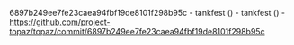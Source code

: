 6897b249ee7fe23caea94fbf19de8101f298b95c - tankfest () - tankfest () - https://github.com/project-topaz/topaz/commit/6897b249ee7fe23caea94fbf19de8101f298b95c
